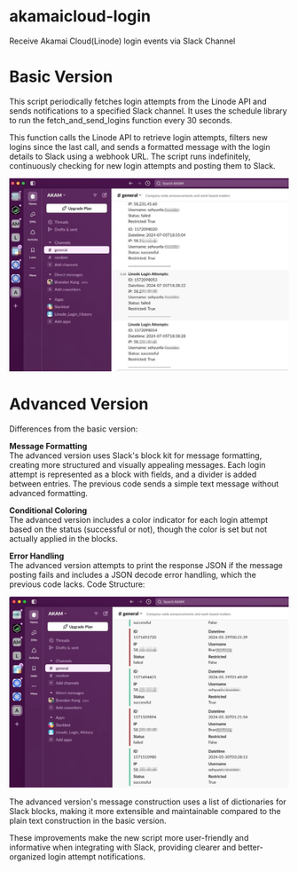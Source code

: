 # akamaicloud-login
Receive Akamai Cloud(Linode) login events via Slack Channel

# Basic Version
This script periodically fetches login attempts from the Linode API and sends notifications to a specified Slack channel. It uses the schedule library to run the fetch_and_send_logins function every 30 seconds.<br> 

This function calls the Linode API to retrieve login attempts, filters new logins since the last call, and sends a formatted message with the login details to Slack using a webhook URL. The script runs indefinitely, continuously checking for new login attempts and posting them to Slack.<br> 

![Example Image](images/basic.png)

# Advanced Version
Differences from the basic version:

**Message Formatting**<br> 
The advanced version uses Slack's block kit for message formatting, creating more structured and visually appealing messages. 
Each login attempt is represented as a block with fields, and a divider is added between entries.
The previous code sends a simple text message without advanced formatting.

**Conditional Coloring**<br> 
The advanced version includes a color indicator for each login attempt based on the status (successful or not), though the color is set but not actually applied in the blocks.

**Error Handling**<br> 
The advanced version attempts to print the response JSON if the message posting fails and includes a JSON decode error handling, which the previous code lacks.
Code Structure:

![Example Image](images/advanced.png)

The advanced version's message construction uses a list of dictionaries for Slack blocks, making it more extensible and maintainable compared to the plain text construction in the basic version.<br> 

These improvements make the new script more user-friendly and informative when integrating with Slack, providing clearer and better-organized login attempt notifications.
